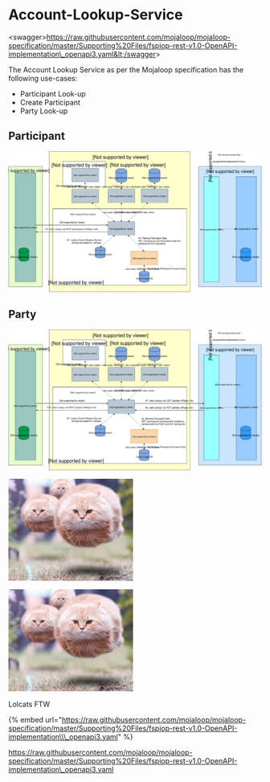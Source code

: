# Account-Lookup-Service

&lt;swagger&gt;https://raw.githubusercontent.com/mojaloop/mojaloop-specification/master/Supporting%20Files/fspiop-rest-v1.0-OpenAPI-implementation\_openapi3.yaml&lt;/swagger&gt;

The Account Lookup Service as per the Mojaloop specification has the following use-cases:

* Participant Look-up
* Create Participant
* Party Look-up

## Participant

![](../.gitbook/assets/arch-flow-account-lookup-paticipants.svg)

## Party

![](../.gitbook/assets/arch-flow-account-lookup-parties%20%281%29.svg)

![testing caption](../.gitbook/assets/bestimageontheinternet.jpeg)

![testing captionv2 www](../.gitbook/assets/bestimageontheinternetv2.jpeg)

Lolcats FTW

{% embed url="https://raw.githubusercontent.com/mojaloop/mojaloop-specification/master/Supporting%20Files/fspiop-rest-v1.0-OpenAPI-implementation\\\_openapi3.yaml" %}

<swagger>https://raw.githubusercontent.com/mojaloop/mojaloop-specification/master/Supporting%20Files/fspiop-rest-v1.0-OpenAPI-implementation\_openapi3.yaml</swagger>

